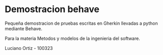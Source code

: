 # Demostracion behave

Pequeña demostracion de pruebas escritas en Gherkin llevadas a python mediante Behave.

Para la materia Metodos y modelos de la ingenieria del software.

Luciano Ortiz - 100323